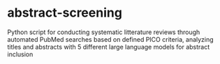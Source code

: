 # abstract-screening
Python script for conducting systematic litterature reviews through automated PubMed searches based on defined PICO criteria, analyzing titles and abstracts with 5 different large language models for abstract inclusion
